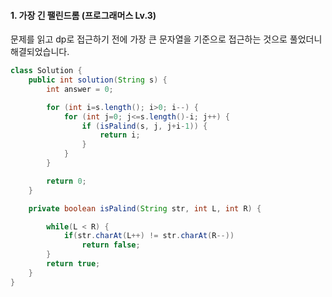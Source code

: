 #### 1. 가장 긴 팰린드롬 (프로그래머스 Lv.3)

문제를 읽고 dp로 접근하기 전에 가장 큰 문자열을 기준으로 접근하는 것으로 풀었더니
해결되었습니다.

```java
class Solution {
    public int solution(String s) {
        int answer = 0;

        for (int i=s.length(); i>0; i--) {
            for (int j=0; j<=s.length()-i; j++) {
                if (isPalind(s, j, j+i-1)) {
                    return i;
                }
            }
        }

        return 0;
    }

    private boolean isPalind(String str, int L, int R) {

        while(L < R) {
            if(str.charAt(L++) != str.charAt(R--))
                return false;
        }
        return true;
    }
}
```

